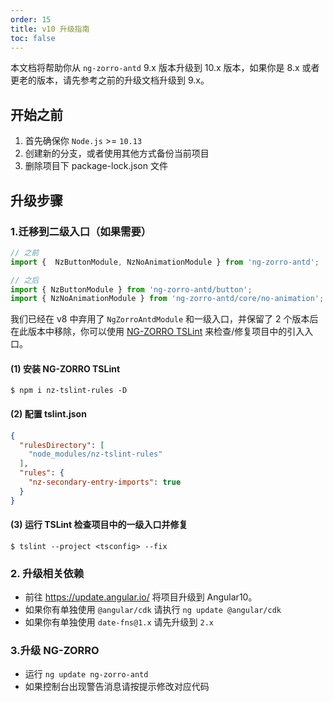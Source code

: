 ```yaml
---
order: 15
title: v10 升级指南
toc: false
---
```


本文档将帮助你从 `ng-zorro-antd` 9.x 版本升级到 10.x 版本，如果你是 8.x 或者更老的版本，请先参考之前的升级文档升级到 9.x。

## 开始之前

1. 首先确保你 `Node.js` >= `10.13`
2. 创建新的分支，或者使用其他方式备份当前项目
3. 删除项目下 package-lock.json 文件

## 升级步骤

### 1.迁移到二级入口（如果需要）

```ts
// 之前
import {  NzButtonModule, NzNoAnimationModule } from 'ng-zorro-antd';

// 之后
import { NzButtonModule } from 'ng-zorro-antd/button';
import { NzNoAnimationModule } from 'ng-zorro-antd/core/no-animation';
```

我们已经在 v8 中弃用了 `NgZorroAntdModule` 和一级入口，并保留了 2 个版本后在此版本中移除，你可以使用 [NG-ZORRO TSLint](https://github.com/NG-ZORRO/nz-tslint-rules) 来检查/修复项目中的引入入口。

#### (1) 安装 NG-ZORRO TSLint

```shell script
$ npm i nz-tslint-rules -D
```

#### (2) 配置 tslint.json

```json
{
  "rulesDirectory": [
    "node_modules/nz-tslint-rules"
  ],
  "rules": {
    "nz-secondary-entry-imports": true
  }
}
```

#### (3) 运行 TSLint 检查项目中的一级入口并修复

```shell script
$ tslint --project <tsconfig> --fix
```

### 2. 升级相关依赖

- 前往 https://update.angular.io/ 将项目升级到 Angular10。
- 如果你有单独使用 `@angular/cdk` 请执行 `ng update @angular/cdk`
- 如果你有单独使用 `date-fns@1.x` 请先升级到 `2.x`

### 3.升级 NG-ZORRO

- 运行 `ng update ng-zorro-antd`
- 如果控制台出现警告消息请按提示修改对应代码